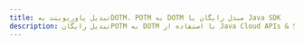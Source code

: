 ---title: تبدیل پاورپوینت بهDOTM، POTM به DOTM مبدل رایگان یا Java SDKdescription: تبدیل رایگانPOTM به DOTM با استفاده از Java Cloud APIs & SDK. همچنین اسناد Microsoft PowerPoint را در Cloud ایجاد، ویرایش و رندر کنید.---